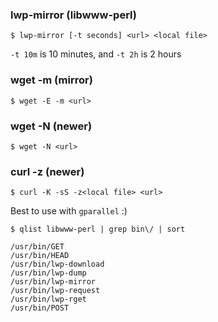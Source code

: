### lwp-mirror (libwww-perl) ###
`$ lwp-mirror [-t seconds] <url> <local file>`

`-t 10m` is 10 minutes, and `-t 2h` is 2 hours

### wget -m (mirror) ###
`$ wget -E -m <url>`

### wget -N (newer) ###
`$ wget -N <url>`

### curl -z (newer) ###
`$ curl -K -sS -z<local file> <url>`

Best to use with `gparallel` :)

`$ qlist libwww-perl | grep bin\/ | sort`
```
/usr/bin/GET
/usr/bin/HEAD
/usr/bin/lwp-download
/usr/bin/lwp-dump
/usr/bin/lwp-mirror
/usr/bin/lwp-request
/usr/bin/lwp-rget
/usr/bin/POST
```